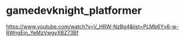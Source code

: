 # gamedevknight_platformer
 
https://www.youtube.com/watch?v=V_HRW-NzBg4&list=PLMb6Yv6-w-RWngEjn_YeMzVwgyXBZ73Bf

